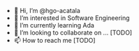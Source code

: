 - 👋 Hi, I’m @hgo-acatala
- 👀 I’m interested in Software Engineering
- 🌱 I’m currently learning Ada
- 💞️ I’m looking to collaborate on ... [TODO]
- 📫 How to reach me [TODO]

<!---
hgo-acatala/hgo-acatala is a ✨ special ✨ repository because its `README.md` (this file) appears on your GitHub profile.
You can click the Preview link to take a look at your changes.
--->
